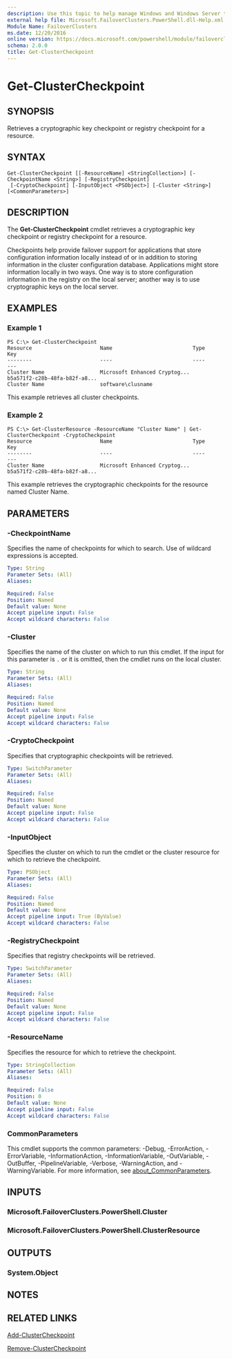 ```yaml
---
description: Use this topic to help manage Windows and Windows Server technologies with Windows PowerShell.
external help file: Microsoft.FailoverClusters.PowerShell.dll-Help.xml
Module Name: FailoverClusters
ms.date: 12/20/2016
online version: https://docs.microsoft.com/powershell/module/failoverclusters/get-clustercheckpoint?view=windowsserver2016-ps&wt.mc_id=ps-gethelp
schema: 2.0.0
title: Get-ClusterCheckpoint
---
```


# Get-ClusterCheckpoint

## SYNOPSIS
Retrieves a cryptographic key checkpoint or registry checkpoint for a resource.

## SYNTAX

```
Get-ClusterCheckpoint [[-ResourceName] <StringCollection>] [-CheckpointName <String>] [-RegistryCheckpoint]
 [-CryptoCheckpoint] [-InputObject <PSObject>] [-Cluster <String>] [<CommonParameters>]
```

## DESCRIPTION
The **Get-ClusterCheckpoint** cmdlet retrieves a cryptographic key checkpoint or registry checkpoint for a resource.

Checkpoints help provide failover support for applications that store configuration information locally instead of or in addition to storing information in the cluster configuration database.
Applications might store information locally in two ways.
One way is to store configuration information in the registry on the local server; another way is to use cryptographic keys on the local server.

## EXAMPLES

### Example 1
```
PS C:\> Get-ClusterCheckpoint
Resource                      Name                          Type                          Key 
--------                      ----                          ----                          --- 
Cluster Name                  Microsoft Enhanced Cryptog...                               b5a571f2-c28b-48fa-b82f-a8... 
Cluster Name                  software\clusname
```

This example retrieves all cluster checkpoints.

### Example 2
```
PS C:\> Get-ClusterResource -ResourceName "Cluster Name" | Get-ClusterCheckpoint -CryptoCheckpoint
Resource                      Name                          Type                          Key 
--------                      ----                          ----                          --- 
Cluster Name                  Microsoft Enhanced Cryptog...                               b5a571f2-c28b-48fa-b82f-a8...
```

This example retrieves the cryptographic checkpoints for the resource named Cluster Name.

## PARAMETERS

### -CheckpointName
Specifies the name of checkpoints for which to search.
Use of wildcard expressions is accepted.

```yaml
Type: String
Parameter Sets: (All)
Aliases: 

Required: False
Position: Named
Default value: None
Accept pipeline input: False
Accept wildcard characters: False
```

### -Cluster
Specifies the name of the cluster on which to run this cmdlet.
If the input for this parameter is `.` or it is omitted, then the cmdlet runs on the local cluster.

```yaml
Type: String
Parameter Sets: (All)
Aliases: 

Required: False
Position: Named
Default value: None
Accept pipeline input: False
Accept wildcard characters: False
```

### -CryptoCheckpoint
Specifies that cryptographic checkpoints will be retrieved.

```yaml
Type: SwitchParameter
Parameter Sets: (All)
Aliases: 

Required: False
Position: Named
Default value: None
Accept pipeline input: False
Accept wildcard characters: False
```

### -InputObject
Specifies the cluster on which to run the cmdlet or the cluster resource for which to retrieve the checkpoint.

```yaml
Type: PSObject
Parameter Sets: (All)
Aliases: 

Required: False
Position: Named
Default value: None
Accept pipeline input: True (ByValue)
Accept wildcard characters: False
```

### -RegistryCheckpoint
Specifies that registry checkpoints will be retrieved.

```yaml
Type: SwitchParameter
Parameter Sets: (All)
Aliases: 

Required: False
Position: Named
Default value: None
Accept pipeline input: False
Accept wildcard characters: False
```

### -ResourceName
Specifies the resource for which to retrieve the checkpoint.

```yaml
Type: StringCollection
Parameter Sets: (All)
Aliases: 

Required: False
Position: 0
Default value: None
Accept pipeline input: False
Accept wildcard characters: False
```

### CommonParameters
This cmdlet supports the common parameters: -Debug, -ErrorAction, -ErrorVariable, -InformationAction, -InformationVariable, -OutVariable, -OutBuffer, -PipelineVariable, -Verbose, -WarningAction, and -WarningVariable. For more information, see [about_CommonParameters](https://go.microsoft.com/fwlink/?LinkID=113216).

## INPUTS

### Microsoft.FailoverClusters.PowerShell.Cluster

### Microsoft.FailoverClusters.PowerShell.ClusterResource

## OUTPUTS

### System.Object

## NOTES

## RELATED LINKS

[Add-ClusterCheckpoint](./Add-ClusterCheckpoint.md)

[Remove-ClusterCheckpoint](./Remove-ClusterCheckpoint.md)

